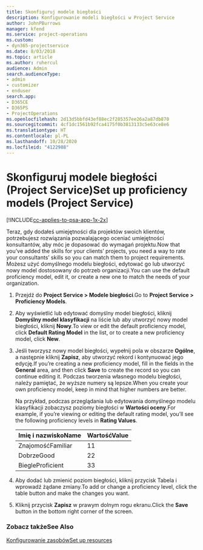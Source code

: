 ```yaml
---
title: Skonfiguruj modele biegłości
description: Konfigurowanie modeli biegłości w Project Service
author: JohnPBurrows
manager: kfend
ms.service: project-operations
ms.custom:
- dyn365-projectservice
ms.date: 8/03/2018
ms.topic: article
ms.author: ruhercul
audience: Admin
search.audienceType:
- admin
- customizer
- enduser
search.app:
- D365CE
- D365PS
- ProjectOperations
ms.openlocfilehash: 2d13d5bbfd43ef88ec2f285357ee26a2a87db870
ms.sourcegitcommit: 4cf1dc1561b92fca4175f0b3813133c5e63ce8e6
ms.translationtype: HT
ms.contentlocale: pl-PL
ms.lasthandoff: 10/28/2020
ms.locfileid: "4122988"
---
```

# <a name="set-up-proficiency-models-project-service"></a><span data-ttu-id="7086a-103">Skonfiguruj modele biegłości (Project Service)</span><span class="sxs-lookup"><span data-stu-id="7086a-103">Set up proficiency models (Project Service)</span></span>

[!INCLUDE[cc-applies-to-psa-app-1x-2x](../includes/cc-applies-to-psa-app-1x-2x.md)]

<span data-ttu-id="7086a-104">Teraz, gdy dodałeś umiejętności dla projektów swoich klientów, potrzebujesz rozwiązania pozwalającego oceniać umiejętności konsultantów, aby móc je dopasować do wymagań projektu.</span><span class="sxs-lookup"><span data-stu-id="7086a-104">Now that you’ve added the skills for your clients’ projects, you need a way to rate your consultants’ skills so you can match them to project requirements.</span></span> <span data-ttu-id="7086a-105">Możesz użyć domyślnego modelu biegłości, edytować go lub utworzyć nowy model dostosowany do potrzeb organizacji.</span><span class="sxs-lookup"><span data-stu-id="7086a-105">You can use the default proficiency model, edit it, or create a new one to match the needs of your organization.</span></span>  
  
1.  <span data-ttu-id="7086a-106">Przejdź do **Project Service > Modele biegłości**.</span><span class="sxs-lookup"><span data-stu-id="7086a-106">Go to **Project Service > Proficiency Models**.</span></span>  
  
2.  <span data-ttu-id="7086a-107">Aby wyświetlić lub edytować domyślny model biegłości, kliknij **Domyślny model klasyfikacji** na liście lub aby utworzyć nowy model biegłości, kliknij **Nowy**.</span><span class="sxs-lookup"><span data-stu-id="7086a-107">To view or edit the default proficiency model, click **Default Rating Model** in the list, or to create a new proficiency model, click **New**.</span></span>  
  
3.  <span data-ttu-id="7086a-108">Jeśli tworzysz nowy model biegłości, wypełnij pola w obszarze **Ogólne**, a następnie kliknij **Zapisz**, aby utworzyć rekord i kontynuować jego edycję.</span><span class="sxs-lookup"><span data-stu-id="7086a-108">If you’re creating a new proficiency model, fill in the fields in the **General** area, and then click **Save** to create the record so you can continue editing it.</span></span> <span data-ttu-id="7086a-109">Podczas tworzenia własnego modelu biegłości, należy pamiętać, że wyższe numery są lepsze.</span><span class="sxs-lookup"><span data-stu-id="7086a-109">When you create your own proficiency model, keep in mind that higher numbers are better.</span></span>  
  
     <span data-ttu-id="7086a-110">Na przykład, podczas przeglądania lub edytowania domyślnego modelu klasyfikacji zobaczysz poziomy biegłości w **Wartości oceny**.</span><span class="sxs-lookup"><span data-stu-id="7086a-110">For example, if you’re viewing or editing the default rating model, you’ll see the following proficiency levels in **Rating Values**.</span></span>  
  
    |<span data-ttu-id="7086a-111">Imię i nazwisko</span><span class="sxs-lookup"><span data-stu-id="7086a-111">Name</span></span>|<span data-ttu-id="7086a-112">Wartość</span><span class="sxs-lookup"><span data-stu-id="7086a-112">Value</span></span>|  
    |----------|-----------|  
    |<span data-ttu-id="7086a-113">Znajomość</span><span class="sxs-lookup"><span data-stu-id="7086a-113">Familiar</span></span>|<span data-ttu-id="7086a-114">1</span><span class="sxs-lookup"><span data-stu-id="7086a-114">1</span></span>|  
    |<span data-ttu-id="7086a-115">Dobrze</span><span class="sxs-lookup"><span data-stu-id="7086a-115">Good</span></span>|<span data-ttu-id="7086a-116">2</span><span class="sxs-lookup"><span data-stu-id="7086a-116">2</span></span>|  
    |<span data-ttu-id="7086a-117">Biegle</span><span class="sxs-lookup"><span data-stu-id="7086a-117">Proficient</span></span>|<span data-ttu-id="7086a-118">3</span><span class="sxs-lookup"><span data-stu-id="7086a-118">3</span></span>|  
  
4.  <span data-ttu-id="7086a-119">Aby dodać lub zmienić poziom biegłości, kliknij przycisk Tabela i wprowadź żądane zmiany.</span><span class="sxs-lookup"><span data-stu-id="7086a-119">To add or change a proficiency level, click the table button and make the changes you want.</span></span>  
  
5.  <span data-ttu-id="7086a-120">Kliknij przycisk **Zapisz** w prawym dolnym rogu ekranu.</span><span class="sxs-lookup"><span data-stu-id="7086a-120">Click the **Save** button in the bottom right corner of the screen.</span></span>  
  
### <a name="see-also"></a><span data-ttu-id="7086a-121">Zobacz także</span><span class="sxs-lookup"><span data-stu-id="7086a-121">See Also</span></span>  
 [<span data-ttu-id="7086a-122">Konfigurowanie zasobów</span><span class="sxs-lookup"><span data-stu-id="7086a-122">Set up resources</span></span>](../psa/set-up-resources.md)

